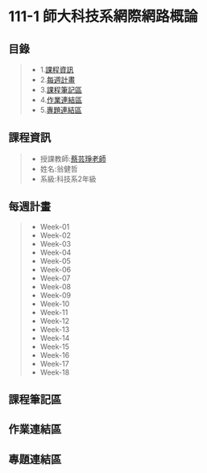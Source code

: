 # 111-1 師大科技系網際網路概論
## 目錄
> * 1.[課程資訊](/課程資訊/)
> * 2.[每週計畫](/每週計畫/)
> * 3.[課程筆記區](/課程筆記區/)
> * 4.[作業連結區](/作業連結區/)
> * 5.[專題連結區](/專題連結區/)
## 課程資訊
> * 授課教師:[蔡芸琤老師](https://github.com/pecu?tab=repositories)
> * 姓名:翁健哲
> * 系級:科技系2年級
## 每週計畫
> * Week-01
> * Week-02
> * Week-03
> * Week-04
> * Week-05
> * Week-06
> * Week-07
> * Week-08
> * Week-09
> * Week-10
> * Week-11
> * Week-12
> * Week-13
> * Week-14
> * Week-15
> * Week-16
> * Week-17
> * Week-18
## 課程筆記區
## 作業連結區
## 專題連結區
